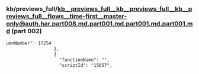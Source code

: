 ### kb/previews_full/kb__previews_full__kb__previews_full__kb__previews_full__flows__time-first__master-only@auth.har.part008.md.part001.md.part001.md.part001.md (part 002)

```md
umnNumber": 17254
                  },
                  {
                    "functionName": "",
                    "scriptId": "15657",
          
```

```
